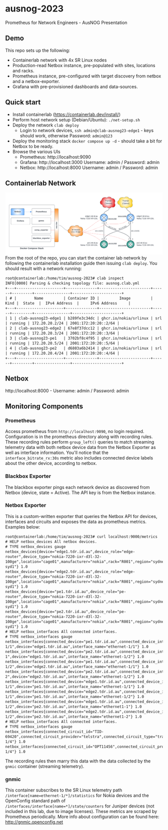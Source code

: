 # ausnog-2023
Prometheus for Network Engineers - AusNOG Presentation

## Demo
This repo sets up the following:
- Containerlab network with 4x SR Linux nodes
- Production-read Netbox instance, pre-populated with sites, locations and racks.
- Prometheus instance, pre-configured with target discovery from netbox and a netbox-exporter.
- Grafana with pre-provisioned dashboards and data-sources.

## Quick start
- Install containerlab (https://containerlab.dev/install/)
- Perform host network setup (Debian/Ubuntu): `./net-setup.sh`
- Deploy the network `clab deploy`
  - Login to network devices, `ssh admin@clab-ausnog23-edge1` - keys should work, otherwise Password: `admin@123`
- Deploy the monitoring stack `docker compose up -d` - should take a bit for Netbox to be ready.
- Browse the various UIs
  - Prometheus: http://localhost:9090
  - Grafana: http://localhost:3000 Username: admin / Password: admin
  - Netbox: http://localhost:8000 Username: admin / Password: admin


## Containerlab Network
![Demo Network!](ausnog-demo-network.png)
From the root of the repo, you can start the container lab network by following the containerlab installation guide then issuing `clab deploy`. You should result with a network running:
```
root@containerlab:/home/tim/ausnog-2023# clab inspect
INFO[0000] Parsing & checking topology file: ausnog.clab.yml
+---+---------------------+--------------+-----------------------+------+---------+----------------+----------------------+
| # |        Name         | Container ID |         Image         | Kind |  State  |  IPv4 Address  |     IPv6 Address     |
+---+---------------------+--------------+-----------------------+------+---------+----------------+----------------------+
| 1 | clab-ausnog23-edge1 | b289fe3c34dc | ghcr.io/nokia/srlinux | srl  | running | 172.20.20.2/24 | 2001:172:20:20::2/64 |
| 2 | clab-ausnog23-edge2 | 67e8f37dcc12 | ghcr.io/nokia/srlinux | srl  | running | 172.20.20.3/24 | 2001:172:20:20::3/64 |
| 3 | clab-ausnog23-pe1   | 3702bf8c4f95 | ghcr.io/nokia/srlinux | srl  | running | 172.20.20.5/24 | 2001:172:20:20::5/64 |
| 4 | clab-ausnog23-pe2   | d6803a6b2414 | ghcr.io/nokia/srlinux | srl  | running | 172.20.20.4/24 | 2001:172:20:20::4/64 |
+---+---------------------+--------------+-----------------------+------+---------+----------------+----------------------+
``` 

## Netbox
http://localhost:8000 - Username: admin / Password: admin

## Monitoring Components
### Prometheus
Access prometheus from `http://localhost:9090`, no login required. Configuration is in the prometheus directory along with recording rules. These recording rules perform `group_left()` queries to match streaming telemetry data with both netbox device data from the Netbox Exporter as well as interface information. You'll notice that the `interface_bitrate_rx:30s` metric also includes connected device labels about the other device, according to netbox.
### Blackbox Exporter
The blackbox exporter pings each network device as discovered from Netbox (device, state = Active). The API key is from the Netbox instance.

### Netbox Exporter
This is a custom-written exporter that queries the Netbox API for devices, interfaces and circuits and exposes the data as prometheus metrics. Examples below:
```
root@containerlab:/home/tim/ausnog-2023# curl localhost:9000/metrics
# HELP netbox_devices All netbox devices.
# TYPE netbox_devices gauge
netbox_devices{device="edge1.tdr.id.au",device_role="edge-router",device_type="nokia-7220-ixr-d3l-32-100ge",location="cage01",manufacturer="nokia",rack="R001",region="sydney",site="au-syd1"} 1.0
netbox_devices{device="edge2.tdr.id.au",device_role="edge-router",device_type="nokia-7220-ixr-d3l-32-100ge",location="cage01",manufacturer="nokia",rack="R001",region="sydney",site="au-syd1"} 1.0
netbox_devices{device="pe1.tdr.id.au",device_role="pe-router",device_type="nokia-7220-ixr-d3l-32-100ge",location="cage01",manufacturer="nokia",rack="R001",region="sydney",site="au-syd1"} 1.0
netbox_devices{device="pe2.tdr.id.au",device_role="pe-router",device_type="nokia-7220-ixr-d3l-32-100ge",location="cage01",manufacturer="nokia",rack="R001",region="sydney",site="au-syd1"} 1.0
# HELP netbox_interfaces All connected interfaces.
# TYPE netbox_interfaces gauge
netbox_interfaces{connected_device="pe1.tdr.id.au",connected_device_interface="ethernet-1/1",device="edge1.tdr.id.au",interface_name="ethernet-1/1"} 1.0
netbox_interfaces{connected_device="pe2.tdr.id.au",connected_device_interface="ethernet1-1",device="edge1.tdr.id.au",interface_name="ethernet-1/2"} 1.0
netbox_interfaces{connected_device="pe1.tdr.id.au",connected_device_interface="ethernet-1/2",device="edge2.tdr.id.au",interface_name="ethernet-1/1"} 1.0
netbox_interfaces{connected_device="pe2.tdr.id.au",connected_device_interface="ethernet1-2",device="edge2.tdr.id.au",interface_name="ethernet-1/2"} 1.0
netbox_interfaces{connected_device="edge1.tdr.id.au",connected_device_interface="ethernet-1/1",device="pe1.tdr.id.au",interface_name="ethernet-1/1"} 1.0
netbox_interfaces{connected_device="edge2.tdr.id.au",connected_device_interface="ethernet-1/1",device="pe1.tdr.id.au",interface_name="ethernet-1/2"} 1.0
netbox_interfaces{connected_device="edge1.tdr.id.au",connected_device_interface="ethernet-1/2",device="pe2.tdr.id.au",interface_name="ethernet1-1"} 1.0
netbox_interfaces{connected_device="edge2.tdr.id.au",connected_device_interface="ethernet-1/2",device="pe2.tdr.id.au",interface_name="ethernet1-2"} 1.0
# HELP netbox_interfaces All connected interfaces.
# TYPE netbox_interfaces gauge
netbox_interfaces{connected_circuit_id="TID-69420",connected_circuit_provider="telstra",connected_circuit_type="transit",device="edge1.tdr.id.au",interface_name="ethernet-1/4"} 1.0
netbox_interfaces{connected_circuit_id="OPT11456",connected_circuit_provider="optus",connected_circuit_type="transit",device="edge2.tdr.id.au",interface_name="ethernet-1/4"} 1.0
```

The recording rules then marry this data with the data collected by the `gnmic` container (streaming telemetry).

### gnmic
This container subscribes to the SR Linux telemetry path `/interface[name=ethernet-1/*]/statistics` for Nokia devices and the OpenConfig standard path of `/interfaces/interface[name=*]/state/counters` for Juniper devices (not included in this lab, due to image licenses). These metrics are scraped by Prometheus periodically.  More info about configuration can be found here: http://gnmic.openconfig.net